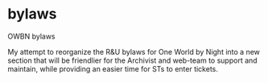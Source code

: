 # bylaws
OWBN bylaws

My attempt to reorganize the R&U bylaws for One World by Night into a new section that will be friendlier for the Archivist and web-team to support and maintain, while providing an easier time for STs to enter tickets.
